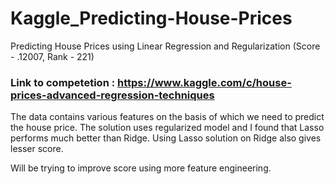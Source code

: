 # Kaggle_Predicting-House-Prices
Predicting House Prices using Linear Regression and Regularization (Score - .12007, Rank - 221)

### Link to competetion : https://www.kaggle.com/c/house-prices-advanced-regression-techniques

The data contains various features on the basis of which we need to predict the house price. The solution uses regularized model and I found that Lasso performs much better than Ridge. Using Lasso solution on Ridge also gives lesser score. 

Will be trying to improve score using more feature engineering.
